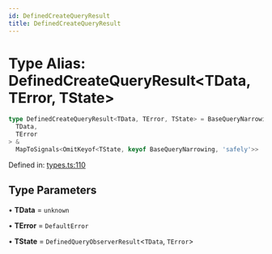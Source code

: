 ```yaml
---
id: DefinedCreateQueryResult
title: DefinedCreateQueryResult
---
```


<!-- DO NOT EDIT: this page is autogenerated from the type comments -->

# Type Alias: DefinedCreateQueryResult\<TData, TError, TState\>

```ts
type DefinedCreateQueryResult<TData, TError, TState> = BaseQueryNarrowing<
  TData,
  TError
> &
  MapToSignals<OmitKeyof<TState, keyof BaseQueryNarrowing, 'safely'>>
```

Defined in: [types.ts:110](https://github.com/TanStack/query/blob/main/packages/angular-query-experimental/src/types.ts#L110)

## Type Parameters

• **TData** = `unknown`

• **TError** = `DefaultError`

• **TState** = `DefinedQueryObserverResult`\<`TData`, `TError`\>
